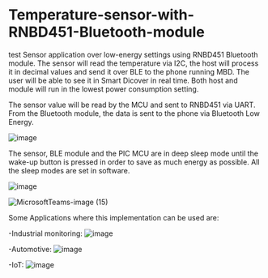 # Temperature-sensor-with-RNBD451-Bluetooth-module
test
Sensor application over low-energy settings using RNBD451 Bluetooth module. The sensor will read the temperature via I2C, the host will process it in decimal values and send it over BLE to the phone running MBD. The user will be able to see it in Smart Dicover in real time.
Both host and module will run in the lowest power consumption setting.

The sensor value will be read by the MCU and sent to RNBD451 via UART. From the Bluetooth module, the data is sent to the phone via Bluetooth Low Energy.

![image](https://github.com/VladManoleCAE/Temperature-sensor-with-RNBD451-Bluetooth-module/assets/133333286/54a0ee32-cd6f-4555-8088-ea82c1a1d199)

The sensor, BLE module and the PIC MCU are in deep sleep mode until the wake-up button is pressed in order to save as much energy as possible. All the sleep modes are set in software.


![image](https://github.com/VladManoleCAE/Temperature-sensor-with-RNBD451-Bluetooth-module/assets/133333286/f1fe919d-48db-4366-9909-15078e7b906a)

![MicrosoftTeams-image (15)](https://github.com/VladManoleCAE/Temperature-sensor-with-RNBD451-Bluetooth-module/assets/133333286/868b0c58-66be-437d-87f8-525c24a37b9c)




Some Applications where this implementation can be used are:


-Industrial monitoring:
![image](https://github.com/VladManoleCAE/Temperature-sensor-with-RNBD451-Bluetooth-module/assets/133333286/e09e019c-74ca-469a-b4a7-9fc93106b9f6)


-Automotive:
![image](https://github.com/VladManoleCAE/Temperature-sensor-with-RNBD451-Bluetooth-module/assets/133333286/9d5f008e-598b-42eb-add0-92afd3e3c5e2)


-IoT:
![image](https://github.com/VladManoleCAE/Temperature-sensor-with-RNBD451-Bluetooth-module/assets/133333286/deb14a95-2dfa-4faa-abe8-8126c61dd980)
